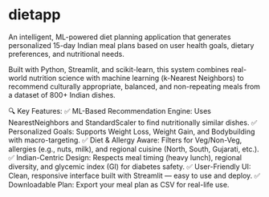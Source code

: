 # dietapp
An intelligent, ML-powered diet planning application that generates personalized 15-day Indian meal plans based on user health goals, dietary preferences, and nutritional needs.

Built with Python, Streamlit, and scikit-learn, this system combines real-world nutrition science with machine learning (k-Nearest Neighbors) to recommend culturally appropriate, balanced, and non-repeating meals from a dataset of 800+ Indian dishes.

🔍 Key Features:
✅ ML-Based Recommendation Engine: Uses NearestNeighbors and StandardScaler to find nutritionally similar dishes.
✅ Personalized Goals: Supports Weight Loss, Weight Gain, and Bodybuilding with macro-targeting.
✅ Diet & Allergy Aware: Filters for Veg/Non-Veg, allergies (e.g., nuts, milk), and regional cuisine (North, South, Gujarati, etc.).
✅ Indian-Centric Design: Respects meal timing (heavy lunch), regional diversity, and glycemic index (GI) for diabetes safety.
✅ User-Friendly UI: Clean, responsive interface built with Streamlit — easy to use and deploy.
✅ Downloadable Plan: Export your meal plan as CSV for real-life use.

